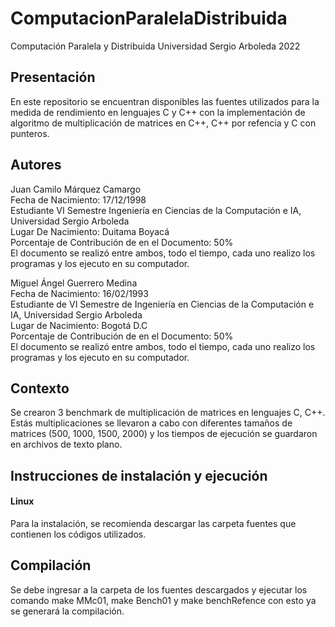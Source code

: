 # ComputacionParalelaDistribuida
Computación Paralela y Distribuida Universidad Sergio Arboleda 2022

## Presentación
En este repositorio se encuentran disponibles las fuentes utilizados para la medida de rendimiento en lenguajes C y C++ con la implementación de algoritmo de multiplicación de matrices en C++, C++ por refencia y C con punteros.

## Autores

Juan Camilo Márquez Camargo <br>
Fecha de Nacimiento: 17/12/1998 <br>
Estudiante VI Semestre Ingeniería en Ciencias de la Computación e IA, Universidad Sergio Arboleda <br>
Lugar De Nacimiento: Duitama Boyacá <br>
Porcentaje de Contribución de en el Documento: 50% <br>
El documento se realizó entre ambos, todo el tiempo, cada uno realizo los programas y los ejecuto en su computador. <br>

Miguel Ángel Guerrero Medina <br>
Fecha de Nacimiento: 16/02/1993 <br>
Estudiante de VI Semestre de Ingeniería en Ciencias de la Computación e IA, Universidad Sergio Arboleda <br>
Lugar de Nacimiento: Bogotá D.C <br>
Porcentaje de Contribución de en el Documento: 50% <br>
El documento se realizó entre ambos, todo el tiempo, cada uno realizo los programas y los ejecuto en su computador. <br>

## Contexto
Se crearon 3 benchmark de multiplicación de matrices en lenguajes C, C++. Estás multiplicaciones se llevaron a cabo con diferentes tamaños de matrices (500, 1000, 1500, 2000) y los tiempos de ejecución se guardaron en archivos de texto plano.

## Instrucciones de instalación y ejecución
#### Linux
Para la instalación, se recomienda descargar las carpeta fuentes que contienen los códigos utilizados. <br>

## Compilación
Se debe ingresar a la carpeta de los fuentes descargados y ejecutar los comando make MMc01, make Bench01 y make benchRefence con esto ya se generará la compilación.




